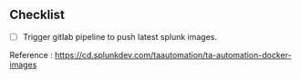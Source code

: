 ## Checklist
- [ ] Trigger gitlab pipeline to push latest splunk images. 

Reference : https://cd.splunkdev.com/taautomation/ta-automation-docker-images
